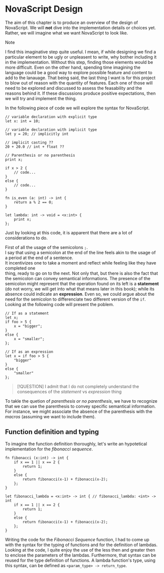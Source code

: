 # NovaScript Design

The aim of this chapter is to produce an overview of the design of NovaScript.
We will **not** dive into the implementation details or choices yet.
Rather, we will imagine what we want NovaScript to look like.

> [!NOTE]
> I find this imaginative step quite useful.
> I mean, if while designing we find a particular element to be ugly or unpleasent
> to write, why bother including it in the implementation.
> Without this step, finding those elements would be more difficult.
> Even on the other hand, spending time imagining the language could be a good way
> to explore possible feature and content to add to the lanauage.
> That being said, the last thing I want is for this project to blow out of reason
> with the quantity of features.
> Each one of those will need to be explored and discussed to assess the
> feasability and the reasons behind it.
> If these discussions produce positive expectations, then we will try and
> implement the thing.

In the following piece of code we will explore the syntax for NovaScript.

```typescript:example.nova
// variable declaration with explicit type
let x: int = 10;

// variable declaration with implicit type
let y = 20; // implicitly int

// implicit casting ??
20 + 20.0 // int + float ??

// Parenthesis or no parenthesis
print x;

if x > 2 {
    // code...
}
else {
    // code...
}

fn is_even (a: int) -> int {
    return a % 2 == 0;
}

let lambda: int -> void = <x:int> {
    print x;
};

```

Just by looking at this code, it is apparent that there are a lot of considerations to do.

First of all the usage of the semicolons `;`.  
I say that using a semicolon at the end of the line feels akin to the usage of a period at the end of a sentence.  
It incentivizes one to take a moment and reflect while feeling like they have completed one  
thing, ready to go on to the next.
Not only that, but there is also the fact that the semicolon can convey
semantical informations.
The presence of the semicolon might represent that the operation found on its
left is a **statement** (do not worry, we will get into what that means later in
this book); while its absence could indicate an **expression**.
Even so, we could argue about the need for the semicolon to differenciate two
different version of the `if`.
Looking at the following code will present the poblem.

```typescript:if_as_statement_or_expression.nova
// If as a statement
let x;
if foo > 5 {
    x = "bigger";
}
else {
    x = "smaller";
};

// If as an expression
let x = if foo > 5 {
    "bigger"
}
else {
    "smaller"
};
```

> [!QUESTION]
> I admit that I do not completely understand the consequences of the
> _statement_ vs _expression_ thing

To takle the quetion of _parenthesis or no parenthesis_, we have to recognize
that we can use the parenthesis to convey specific semantical information.
For instance, we might associate the absence of the parenthesis with the
_macros_ (assuming we want to include them).

## Function definition and typing

To imagine the function definition thoroughly, let's write an hypotetical
implementation for the _fibonacci sequence_.

```typescript:fibonacci.nova
fn fibonacci (x:int) -> int {
    if x == 1 || x == 2 {
        return 1;
    }
    else {
        return fibonacci(x-1) + fibonacci(x-2);
    };
}

let fibonacci_lambda = <x:int> -> int { // fibonacci_lambda: <int> -> int
    if x == 1 || x == 2 {
        return 1;
    }
    else {
        return fibonacci(x-1) + fibonacci(x-2);
    };
}

```

Writing the code for the _Fibonacci Sequence_ function, I had to come up with
the syntax for the typing of functions and for the definition of lambdas.  
Looking at the code, I quite enjoy the use of the less then and greater then to
enclose the parameters of the lambdas.
Furthermore, that syntax can be reused for the type definition of functions.
A lambda function's type, using this syntax, can be defined as `<param_type> ->
return_type`.
